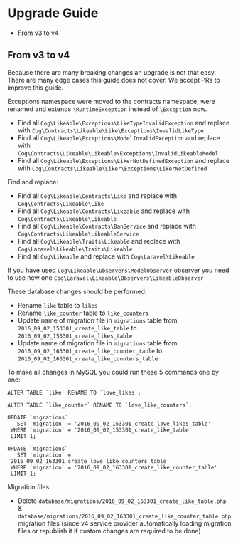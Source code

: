 # Upgrade Guide

- [From v3 to v4](#from-v3-to-v4)

## From v3 to v4

Because there are many breaking changes an upgrade is not that easy. There are many edge cases this guide does not cover.
We accept PRs to improve this guide.

Exceptions namespace were moved to the contracts namespace, were renamed
and extends `\RuntimeException` instead of `\Exception` now.

- Find all `Cog\Likeable\Exceptions\LikeTypeInvalidException` and replace with `Cog\Contracts\Likeable\Like\Exceptions\InvalidLikeType`
- Find all `Cog\Likeable\Exceptions\ModelInvalidException` and replace with `Cog\Contracts\Likeable\Likeable\Exceptions\InvalidLikeableModel`
- Find all `Cog\Likeable\Exceptions\LikerNotDefinedException` and replace with `Cog\Contracts\Likeable\Liker\Exceptions\LikerNotDefined`

Find and replace: 

- Find all `Cog\Likeable\Contracts\Like` and replace with `Cog\Contracts\Likeable\Like`
- Find all `Cog\Likeable\Contracts\Likeable` and replace with `Cog\Contracts\Likeable\Likeable`
- Find all `Cog\Likeable\Contracts\BanService` and replace with `Cog\Contracts\Likeable\LikeableService`
- Find all `Cog\Likeable\Traits\Likeable` and replace with `Cog\Laravel\Likeable\Traits\Likeable`
- Find all `Cog\Likeable` and replace with `Cog\Laravel\Likeable`

If you have used `Cog\Likeable\Observers\ModelObserver` observer you need to use new one `Cog\Laravel\Likeable\Observers\LikeableObserver`

These database changes should be performed:

- Rename `like` table to `likes`
- Rename `like_counter` table to `like_counters`
- Update name of migration file in `migrations` table from `2016_09_02_153301_create_like_table` to `2016_09_02_153301_create_likes_table`
- Update name of migration file in `migrations` table from `2016_09_02_163301_create_like_counter_table` to `2016_09_02_163301_create_like_counters_table`

To make all changes in MySQL you could run these 5 commands one by one:

```mysql
ALTER TABLE `like` RENAME TO `love_likes`;

ALTER TABLE `like_counter` RENAME TO `love_like_counters`;

UPDATE `migrations`
   SET `migration` = '2016_09_02_153301_create_love_likes_table'
 WHERE `migration` = '2016_09_02_153301_create_like_table'
 LIMIT 1;
 
UPDATE `migrations`
   SET `migration` = '2016_09_02_163301_create_love_like_counters_table'
 WHERE `migration` = '2016_09_02_163301_create_like_counter_table'
 LIMIT 1;
```

Migration files:

- Delete `database/migrations/2016_09_02_153301_create_like_table.php` & `database/migrations/2016_09_02_163301_create_like_counter_table.php` migration files (since v4 service provider automatically loading migration files or republish it if custom changes are required to be done).
